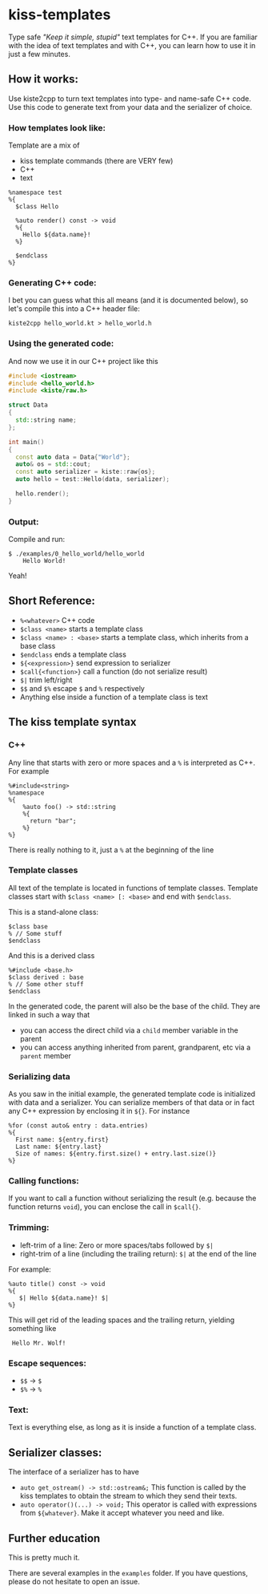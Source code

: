 # kiss-templates
Type safe _"Keep it simple, stupid"_ text templates for C++. If you are familiar with the idea of text templates and with C++, you can learn how to use it in just a few minutes.

## How it works:
Use kiste2cpp to turn text templates into type- and name-safe C++ code. Use this code to generate text from your data and the serializer of choice.

### How templates look like:
Template are a mix of
  - kiss template commands (there are VERY few)
  - C++
  - text

```
%namespace test
%{
  $class Hello

  %auto render() const -> void
  %{
    Hello ${data.name}!
  %}

  $endclass
%}
```

### Generating C++ code:
I bet you can guess what this all means (and it is documented below), so let's compile this into a C++ header file:

```
kiste2cpp hello_world.kt > hello_world.h
```

### Using the generated code:
And now we use it in our C++ project like this

```C++
#include <iostream>
#include <hello_world.h>
#include <kiste/raw.h>

struct Data
{
  std::string name;
};

int main()
{
  const auto data = Data{"World"};
  auto& os = std::cout;
  const auto serializer = kiste::raw{os};
  auto hello = test::Hello(data, serializer);

  hello.render();
}
```

### Output:
Compile and run:
```
$ ./examples/0_hello_world/hello_world 
    Hello World!
```
Yeah!

## Short Reference:
  - `%<whatever>` C++ code
  - `$class <name>` starts a template class
  - `$class <name> : <base>` starts a template class, which inherits from a base class
  - `$endclass` ends a template class
  - `${<expression>}` send expression to serializer
  - `$call{<function>}` call a function (do not serialize result)
  - `$|` trim left/right
  - `$$` and `$%` escape `$` and `%` respectively
  - Anything else inside a function of a template class is text

## The kiss template syntax

### C++
Any line that starts with zero or more spaces and a `%` is interpreted as C++.
For example
```
%#include<string>
%namespace
%{
    %auto foo() -> std::string
    %{
      return "bar";
    %}
%}
```
There is really nothing to it, just a `%` at the beginning of the line

### Template classes
All text of the template is located in functions of template classes. Template classes start with `$class <name> [: <base>` and end with `$endclass`.

This is a stand-alone class:
```
$class base
% // Some stuff
$endclass
```
And this is a derived class
```
%#include <base.h>
$class derived : base
% // Some other stuff
$endclass
```
In the generated code, the parent will also be the base of the child. They are linked in such a way that 

  - you can access the direct child via a `child` member variable in the parent
  - you can access anything inherited from parent, grandparent, etc via a `parent` member

### Serializing data
As you saw in the initial example, the generated template code is initialized with data and a serializer. You can serialize members of that data or in fact any C++ expression by enclosing it in `${}`. For instance

```
%for (const auto& entry : data.entries)
%{
  First name: ${entry.first}
  Last name: ${entry.last}
  Size of names: ${entry.first.size() + entry.last.size()}
%}
```

### Calling functions:
If you want to call a function without serializing the result (e.g. because the function returns `void`), you can enclose the call in `$call{}`.

### Trimming:
  - left-trim of a line: Zero or more spaces/tabs followed by `$|`
  - right-trim of a line (including the trailing return): `$|` at the end of the line

For example:
```
%auto title() const -> void
%{
   $| Hello ${data.name}! $|
%}
```
This will get rid of the leading spaces and the trailing return, yielding something like

```
 Hello Mr. Wolf! 
```

### Escape sequences:
  - `$$` -> `$`
  - `$%` -> `%`

### Text:
Text is everything else, as long as it is inside a function of a template class.

## Serializer classes:
The interface of a serializer has to have 

  - `auto get_ostream() -> std::ostream&;` This function is called by the kiss templates to obtain the stream to which they send their texts.
  - `auto operator()(...) -> void;` This operator is called with expressions from `${whatever}`. Make it accept whatever you need and like.

## Further education
This is pretty much it.

There are several examples in the `examples` folder. If you have questions, please do not hesitate to open an issue.

